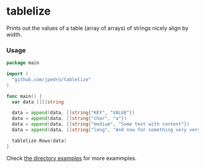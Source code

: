 # tablelize

Prints out the values of a table (array of arrays) of strings nicely align by
width.


### Usage

```go
package main

import (
  "github.com/jpedro/tablelize"
)

func main() {
  var data [][]string

  data = append(data, []string{"KEY", "VALUE"})
  data = append(data, []string{"char", "a"})
  data = append(data, []string{"medium", "Some text with content"})
  data = append(data, []string{"long", "And now for something very very loooong"})

  tablelize.Rows(data)
}
```

Check [the directory examples](https://github.com/jpedro/tablelize/tree/master/examples)
for more exammples.
